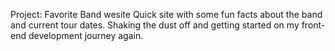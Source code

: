 Project: Favorite Band wesite
Quick site with some fun facts about the band and current tour dates.
Shaking the dust off and getting started on my front-end development journey again. 
